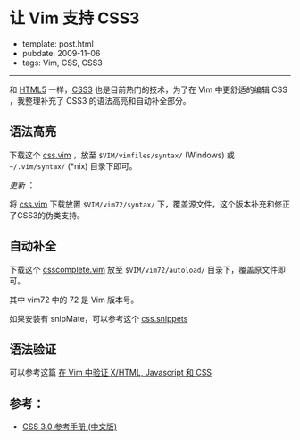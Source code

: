 
# 让 Vim 支持 CSS3

- template: post.html
- pubdate: 2009-11-06
- tags: Vim, CSS, CSS3

----

和 [HTML5](http://www.w3.org/TR/html5/) 一样，[CSS3](http://www.w3.org/TR/css3-roadmap/)
也是目前热门的技术，为了在 Vim 中更舒适的编辑 CSS ，我整理补充了 CSS3
的语法高亮和自动补全部分。

## 语法高亮

下载这个 [css.vim](http://hotoo.googlecode.com/svn/trunk/vim/vimfiles/syntax/css.vim)
，放至 `$VIM/vimfiles/syntax/` (Windows) 或 `~/.vim/syntax/` (*nix) 目录下即可。

*更新* ：

将 [css.vim](http://hotoo.googlecode.com/svn/trunk/vim/vim72/syntax/css.vim)
下载放置 `$VIM/vim72/syntax/` 下，覆盖源文件，这个版本补充和修正了CSS3的伪类支持。

## 自动补全

下载这个 [csscomplete.vim](http://hotoo.googlecode.com/svn/trunk/vim/vim72/autoload/csscomplete.vim)
放至 `$VIM/vim72/autoload/` 目录下，覆盖原文件即可。

其中 vim72 中的 72 是 Vim 版本号。

如果安装有 snipMate，可以参考这个
[css.snippets](http://hotoo.googlecode.com/svn/trunk/vim/vimfiles/snippets/css.snippets)

## 语法验证

可以参考这篇 [在 Vim 中验证 X/HTML, Javascript 和 CSS](validator-for-vim.html)

## 参考：

* [CSS 3.0 参考手册 (中文版)](http://webteam.tencent.com/css3/)
